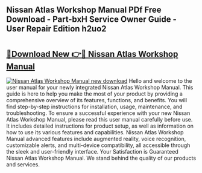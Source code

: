 ## Nissan Atlas Workshop Manual PDf Free Download - Part-bxH Service Owner Guide - User Repair Edition h2uo2

# <h2><a href="http://bc79922.oget.top/?id=Nissan+Atlas+Workshop+Manual">🔗Download New 👉🔴 Nissan Atlas Workshop Manual</a></h2>

[![Nissan Atlas Workshop Manual new download](https://i.imgur.com/5g1atiW.png)](http://bc79922.oget.top/?id=Nissan+Atlas+Workshop+Manual)
Hello and welcome to the user manual for your newly integrated Nissan Atlas Workshop Manual. This guide is here to help you make the most of your product by providing a comprehensive overview of its features, functions, and benefits. You will find step-by-step instructions for installation, usage, maintenance, and troubleshooting. To ensure a successful experience with your new Nissan Atlas Workshop Manual, please read this user manual carefully before use. It includes detailed instructions for product setup, as well as information on how to use its various features and capabilities. Nissan Atlas Workshop Manual advanced features include augmented reality, voice recognition, customizable alerts, and multi-device compatibility, all accessible through the sleek and user-friendly interface. Your Satisfaction is Guaranteed Nissan Atlas Workshop Manual. We stand behind the quality of our products and services.
